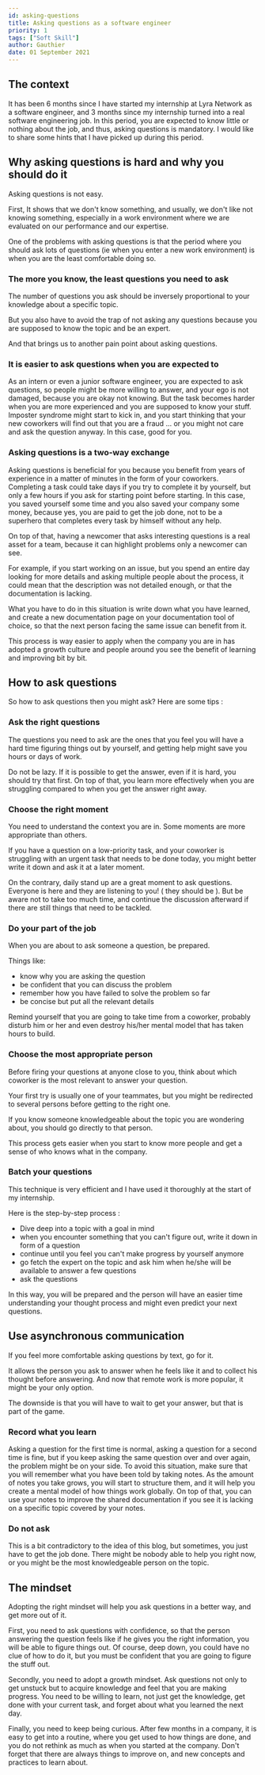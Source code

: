 ```yaml
---
id: asking-questions
title: Asking questions as a software engineer
priority: 1
tags: ["Soft Skill"]
author: Gauthier
date: 01 September 2021
---
```


## The context

It has been 6 months since I have started my internship at Lyra Network as a software engineer, and 3 months since my internship turned into a real software engineering job. In this period, you are expected to know little or nothing about the job, and thus, asking questions is mandatory. I would like to share some hints that I have picked up during this period.

## Why asking questions is hard and why you should do it

Asking questions is not easy.

First, It shows that we don't know something, and usually, we don't like not knowing something, especially in a work environment where we are evaluated on our performance and our expertise.

One of the problems with asking questions is that the period where you should ask lots of questions (ie when you enter a new work environment) is when you are the least comfortable doing so.

### The more you know, the least questions you need to ask

The number of questions you ask should be inversely proportional to your knowledge about a specific topic.

But you also have to avoid the trap of not asking any questions because you are supposed to know the topic and be an expert.

And that brings us to another pain point about asking questions.

### It is easier to ask questions when you are expected to

As an intern or even a junior software engineer, you are expected to ask questions, so people might be more willing to answer, and your ego is not damaged, because you are okay not knowing. But the task becomes harder when you are more experienced and you are supposed to know your stuff. Imposter syndrome might start to kick in, and you start thinking that your new coworkers will find out that you are a fraud ... or you might not care and ask the question anyway. In this case, good for you.

### Asking questions is a two-way exchange

Asking questions is beneficial for you because you benefit from years of experience in a matter of minutes in the form of your coworkers. Completing a task could take days if you try to complete it by yourself, but only a few hours if you ask for starting point before starting. In this case, you saved yourself some time and you also saved your company some money, because yes, you are paid to get the job done, not to be a superhero that completes every task by himself without any help.

On top of that, having a newcomer that asks interesting questions is a real asset for a team, because it can highlight problems only a newcomer can see.

For example, if you start working on an issue, but you spend an entire day looking for more details and asking multiple people about the process, it could mean that the description was not detailed enough, or that the documentation is lacking.

What you have to do in this situation is write down what you have learned, and create a new documentation page on your documentation tool of choice, so that the next person facing the same issue can benefit from it.

This process is way easier to apply when the company you are in has adopted a growth culture and people around you see the benefit of learning and improving bit by bit.

## How to ask questions

So how to ask questions then you might ask? Here are some tips :

### Ask the right questions

The questions you need to ask are the ones that you feel you will have a hard time figuring things out by yourself, and getting help might save you hours or days of work.

Do not be lazy. If it is possible to get the answer, even if it is hard, you should try that first. On top of that, you learn more effectively when you are struggling compared to when you get the answer right away.

### Choose the right moment

You need to understand the context you are in. Some moments are more appropriate than others.

If you have a question on a low-priority task, and your coworker is struggling with an urgent task that needs to be done today, you might better write it down and ask it at a later moment.

On the contrary, daily stand up are a great moment to ask questions. Everyone is here and they are listening to you! ( they should be ). But be aware not to take too much time, and continue the discussion afterward if there are still things that need to be tackled.

### Do your part of the job

When you are about to ask someone a question, be prepared.

Things like:

- know why you are asking the question
- be confident that you can discuss the problem
- remember how you have failed to solve the problem so far
- be concise but put all the relevant details

Remind yourself that you are going to take time from a coworker, probably disturb him or her and even destroy his/her mental model that has taken hours to build.

### Choose the most appropriate person

Before firing your questions at anyone close to you, think about which coworker is the most relevant to answer your question.

Your first try is usually one of your teammates, but you might be redirected to several persons before getting to the right one.

If you know someone knowledgeable about the topic you are wondering about, you should go directly to that person.

This process gets easier when you start to know more people and get a sense of who knows what in the company.

### Batch your questions

This technique is very efficient and I have used it thoroughly at the start of my internship.

Here is the step-by-step process :

- Dive deep into a topic with a goal in mind
- when you encounter something that you can't figure out, write it down in form of a question
- continue until you feel you can't make progress by yourself anymore
- go fetch the expert on the topic and ask him when he/she will be available to answer a few questions
- ask the questions

In this way, you will be prepared and the person will have an easier time understanding your thought process and might even predict your next questions.

## Use asynchronous communication

If you feel more comfortable asking questions by text, go for it.

It allows the person you ask to answer when he feels like it and to collect his thought before answering. And now that remote work is more popular, it might be your only option.

The downside is that you will have to wait to get your answer, but that is part of the game.

### Record what you learn

Asking a question for the first time is normal, asking a question for a second time is fine, but if you keep asking the same question over and over again, the problem might be on your side.
To avoid this situation, make sure that you will remember what you have been told by taking notes.
As the amount of notes you take grows, you will start to structure them, and it will help you create a mental model of how things work globally.
On top of that, you can use your notes to improve the shared documentation if you see it is lacking on a specific topic covered by your notes.

### Do not ask

This is a bit contradictory to the idea of this blog, but sometimes, you just have to get the job done. There might be nobody able to help you right now, or you might be the most knowledgeable person on the topic.

## The mindset

Adopting the right mindset will help you ask questions in a better way, and get more out of it.

First, you need to ask questions with confidence, so that the person answering the question feels like if he gives you the right information, you will be able to figure things out. Of course, deep down, you could have no clue of how to do it, but you must be confident that you are going to figure the stuff out.

Secondly, you need to adopt a growth mindset. Ask questions not only to get unstuck but to acquire knowledge and feel that you are making progress.
You need to be willing to learn, not just get the knowledge, get done with your current task, and forget about what you learned the next day.

Finally, you need to keep being curious. After few months in a company, it is easy to get into a routine, where you get used to how things are done, and you do not rethink as much as when you started at the company. Don't forget that there are always things to improve on, and new concepts and practices to learn about.
